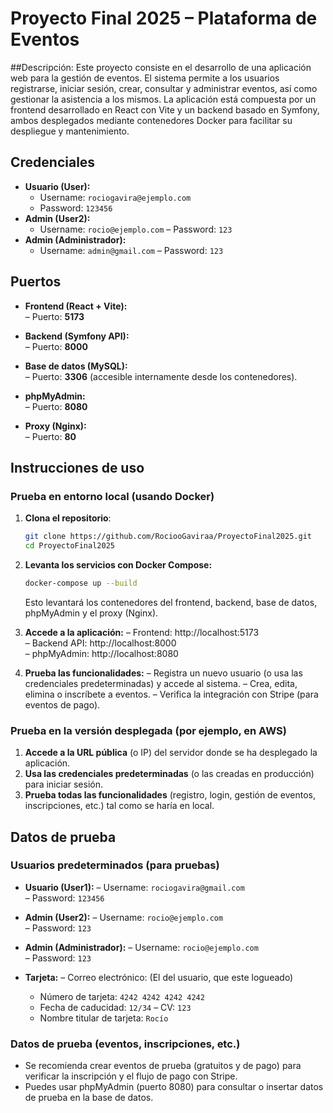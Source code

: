 # Proyecto Final 2025 – Plataforma de Eventos

##Descripción: Este proyecto consiste en el desarrollo de una aplicación web para la gestión de eventos. El sistema permite a los usuarios registrarse, iniciar sesión, crear, consultar y administrar eventos, así como gestionar la asistencia a los mismos. La aplicación está compuesta por un frontend desarrollado en React con Vite y un backend basado en Symfony, ambos desplegados mediante contenedores Docker para facilitar su despliegue y mantenimiento.

## Credenciales

- **Usuario (User):**
  - Username: `rociogavira@ejemplo.com`
  - Password: `123456`
- **Admin (User2):**
  - Username: `rocio@ejemplo.com`
  – Password: `123`
- **Admin (Administrador):**
  - Username: `admin@gmail.com`
  – Password: `123`

## Puertos

- **Frontend (React + Vite):**  
  – Puerto: **5173**  

- **Backend (Symfony API):**  
  – Puerto: **8000**  

- **Base de datos (MySQL):**  
  – Puerto: **3306** (accesible internamente desde los contenedores).

- **phpMyAdmin:**  
  – Puerto: **8080**  

- **Proxy (Nginx):**  
  – Puerto: **80**  

## Instrucciones de uso

### Prueba en entorno local (usando Docker)

1. **Clona el repositorio**:
   ```bash
   git clone https://github.com/RociooGaviraa/ProyectoFinal2025.git
   cd ProyectoFinal2025
   ```

2. **Levanta los servicios con Docker Compose:**
   ```bash
   docker-compose up --build
   ```
   Esto levantará los contenedores del frontend, backend, base de datos, phpMyAdmin y el proxy (Nginx).

3. **Accede a la aplicación:**
   – Frontend: http://localhost:5173  
   – Backend API: http://localhost:8000  
   – phpMyAdmin: http://localhost:8080

4. **Prueba las funcionalidades:**
   – Registra un nuevo usuario (o usa las credenciales predeterminadas) y accede al sistema.
   – Crea, edita, elimina o inscríbete a eventos.
   – Verifica la integración con Stripe (para eventos de pago).

### Prueba en la versión desplegada (por ejemplo, en AWS)

1. **Accede a la URL pública** (o IP) del servidor donde se ha desplegado la aplicación.
2. **Usa las credenciales predeterminadas** (o las creadas en producción) para iniciar sesión.
3. **Prueba todas las funcionalidades** (registro, login, gestión de eventos, inscripciones, etc.) tal como se haría en local.

## Datos de prueba

### Usuarios predeterminados (para pruebas)

- **Usuario (User1):**
  – Username: `rociogavira@gmail.com`  
  – Password: `123456`
- **Admin (User2):**
  – Username: `rocio@ejemplo.com`  
  – Password: `123`
- **Admin (Administrador):**
  – Username: `rocio@ejemplo.com`  
  – Password: `123`

- **Tarjeta:**
  – Correo electrónico: (El del usuario, que este logueado)
  - Número de tarjeta: `4242 4242 4242 4242` 
  - Fecha de caducidad: `12/34` 
  – CV: `123`
  - Nombre titular de tarjeta: `Rocío`


### Datos de prueba (eventos, inscripciones, etc.)

- Se recomienda crear eventos de prueba (gratuitos y de pago) para verificar la inscripción y el flujo de pago con Stripe.
- Puedes usar phpMyAdmin (puerto 8080) para consultar o insertar datos de prueba en la base de datos.
